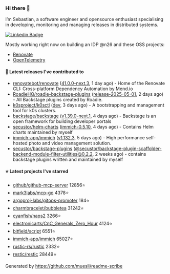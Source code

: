 ### Hi there 👋

I’m Sebastian, a software engineer and opensource enthusiast specialising in developing, monitoring and managing releases in distributed systems.    

[![Linkedin Badge](https://img.shields.io/badge/-LinkedIn-blue?style=flat&logo=Linkedin&logoColor=white&link=https://www.linkedin.com/in/sebastian-poxhofer/)](https://www.linkedin.com/in/sebastian-poxhofer/)

Mostly working right now on building an IDP @n26 and these OSS projects:
- [Renovate](https://github.com/renovatebot/renovate)
- [OpenTelemetry](https://github.com/open-telemetry)



#### 🚀 Latest releases I've contributed to

- [renovatebot/renovate](https://github.com/renovatebot/renovate) ([41.0.0-next.3](https://github.com/renovatebot/renovate/releases/tag/41.0.0-next.3), 1 day ago) - Home of the Renovate CLI: Cross-platform Dependency Automation by Mend.io
- [RoadieHQ/roadie-backstage-plugins](https://github.com/RoadieHQ/roadie-backstage-plugins) ([release-2025-05-01](https://github.com/RoadieHQ/roadie-backstage-plugins/releases/tag/release-2025-05-01), 2 days ago) - All Backstage plugins created by Roadie.
- [k0sproject/k0sctl](https://github.com/k0sproject/k0sctl) ([dev](https://github.com/k0sproject/k0sctl/releases/tag/dev), 3 days ago) - A bootstrapping and management tool for k0s clusters.
- [backstage/backstage](https://github.com/backstage/backstage) ([v1.39.0-next.1](https://github.com/backstage/backstage/releases/tag/v1.39.0-next.1), 4 days ago) - Backstage is an open framework for building developer portals
- [secustor/helm-charts](https://github.com/secustor/helm-charts) ([immich-0.5.10](https://github.com/secustor/helm-charts/releases/tag/immich-0.5.10), 4 days ago) - Contains Helm charts maintained by myself
- [immich-app/immich](https://github.com/immich-app/immich) ([v1.132.3](https://github.com/immich-app/immich/releases/tag/v1.132.3), 5 days ago) - High performance self-hosted photo and video management solution.
- [secustor/backstage-plugins](https://github.com/secustor/backstage-plugins) ([@secustor/backstage-plugin-scaffolder-backend-module-filter-utilities@0.2.2](https://github.com/secustor/backstage-plugins/releases/tag/%40secustor/backstage-plugin-scaffolder-backend-module-filter-utilities%400.2.2), 2 weeks ago) - contains backstage plugins written and maintained by myself

#### ⭐ Latest projects I've starred

- [github/github-mcp-server](https://github.com/github/github-mcp-server) 12856⭐
- [mark3labs/mcp-go](https://github.com/mark3labs/mcp-go) 4378⭐
- [argoproj-labs/gitops-promoter](https://github.com/argoproj-labs/gitops-promoter) 184⭐
- [charmbracelet/bubbletea](https://github.com/charmbracelet/bubbletea) 31242⭐
- [cyanfish/naps2](https://github.com/cyanfish/naps2) 3266⭐
- [electronicarts/CnC_Generals_Zero_Hour](https://github.com/electronicarts/CnC_Generals_Zero_Hour) 4124⭐
- [bitfield/script](https://github.com/bitfield/script) 6551⭐
- [immich-app/immich](https://github.com/immich-app/immich) 65027⭐
- [rustic-rs/rustic](https://github.com/rustic-rs/rustic) 2332⭐
- [restic/restic](https://github.com/restic/restic) 28449⭐



Generated by https://github.com/muesli/readme-scribe
